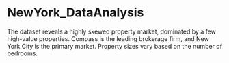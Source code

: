 # NewYork_DataAnalysis
The dataset reveals a highly skewed property market, dominated by a few high-value properties. Compass is the leading brokerage firm, and New York City is the primary market. Property sizes vary based on the number of bedrooms.
